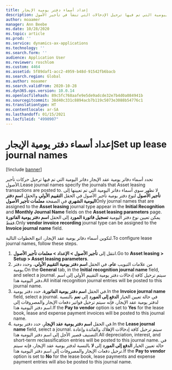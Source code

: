 ```yaml
---
title: إعداد أسماء دفتر يومية الإيجار
description: يوضح هذا الموضوع كيفية تحديد أسماء دفتر يومية عقد الإيجار. تحدد أسماء دفاتر يومية عقد الإيجار دفاتر اليومية التي تم فيها ترحيل الإدخالات التي تنشأ في تأجير الأصول.
author: moaamer
manager: Ann Beebe
ms.date: 10/28/2020
ms.topic: article
ms.prod: ''
ms.service: dynamics-ax-applications
ms.technology: ''
ms.search.form: ''
audience: Application User
ms.reviewer: roschlom
ms.custom: 4464
ms.assetid: 5f89daf1-acc2-4959-b48d-91542fb6bacb
ms.search.region: Global
ms.author: moaamer
ms.search.validFrom: 2020-10-28
ms.dyn365.ops.version: 10.0.14
ms.openlocfilehash: 89c5fc768aafe9e5de9adcde32e7b4d0a084941b
ms.sourcegitcommit: 38d40c331c8894acb7b119c5073e3088b54776c1
ms.translationtype: HT
ms.contentlocale: ar-SA
ms.lasthandoff: 01/15/2021
ms.locfileid: "4990907"
---
```

# <a name="set-up-lease-journal-names"></a><span data-ttu-id="468cc-104">إعداد أسماء دفتر يومية الإيجار</span><span class="sxs-lookup"><span data-stu-id="468cc-104">Set up lease journal names</span></span>

[!include [banner](../includes/banner.md)]

<span data-ttu-id="468cc-105">تحدد أسماء دفاتر يومية عقد الإيجار دفاتر اليومية التي تم فيها ترحيل حركات تأجير الأصول.</span><span class="sxs-lookup"><span data-stu-id="468cc-105">Lease journal names specify the journals that Asset leasing transactions are posted to.</span></span> <span data-ttu-id="468cc-106">لا تظهر سوي أسماء دفاتر اليومية التي تم تعيينها إلى **تأجير الأصول** لنوع دفتر يومية تأجير الأصول في الحقل **التقييم الأولي** والحقل **اسم دفتر اليومية الشهري** في الصفحة **معلمات تأجير الأصول**</span><span class="sxs-lookup"><span data-stu-id="468cc-106">Only journal names that are assigned to the **Asset leasing** journal type appear in the **Initial Recognition** and **Monthly Journal Name** fields on the **Asset leasing parameters** page.</span></span> <span data-ttu-id="468cc-107">يمكن تعيين نوع دفتر اليومية **تسجيل فاتورة المورد** إلى الحقل **اسم دفتر يومية الفاتورة** فقط.</span><span class="sxs-lookup"><span data-stu-id="468cc-107">Only **vendor invoice recording** journal type can be assigned to the **Invoice journal name** field.</span></span>

<span data-ttu-id="468cc-108">لتكوين أسماء دفاتر يومية عقد الإيجار، اتبع الخطوات التالية.</span><span class="sxs-lookup"><span data-stu-id="468cc-108">To configure lease journal names, follow these steps.</span></span>

1. <span data-ttu-id="468cc-109">انتقل إلى **تأجير الأصول‬ \> الإعداد‬ \> معلمات تأجير الأصول**.</span><span class="sxs-lookup"><span data-stu-id="468cc-109">Go to **Asset leasing \> Setup \> Asset leasing parameters**.</span></span>
2. <span data-ttu-id="468cc-110">من علامات التبويب **عام**، في الحقل **اسم دفتر يومية التقييم الأولي**، وحدد دفتر يومية.</span><span class="sxs-lookup"><span data-stu-id="468cc-110">On the **General** tab, in the **Initial recognition journal name** field, and select a journal.</span></span> <span data-ttu-id="468cc-111">سيتم ترحيل كافة إدخالات دفتر يومية التقييم الأولي إلى اسم دفتر اليومية هذا.</span><span class="sxs-lookup"><span data-stu-id="468cc-111">All initial recognition journal entries will be posted to this journal name.</span></span>
3. <span data-ttu-id="468cc-112">في الحقل **اسم دفتر يومية الفاتورة**، حدد دفتر يومية.</span><span class="sxs-lookup"><span data-stu-id="468cc-112">In the **Invoice journal name** field, select a journal.</span></span> <span data-ttu-id="468cc-113">في حالة تعيين الخيار **الدفع إلى المورد** إلى **نعم** بالنسبة لدفتر يومية عقد الإيجار، فإنه سيتم ترحيل فواتير دفعات الإيجار والمصروفات إلى اسم دفتر اليومية هذا.</span><span class="sxs-lookup"><span data-stu-id="468cc-113">If the **Pay to vendor** option is set to **Yes** for the lease book, lease and expense payment invoices will be posted to this journal name.</span></span>
4. <span data-ttu-id="468cc-114">في الحقل **اسم دفتر يومية عقد الإيجار**، حدد دفتر يومية.</span><span class="sxs-lookup"><span data-stu-id="468cc-114">In the **Lease journal name** field, select a journal.</span></span> <span data-ttu-id="468cc-115">سيتم ترحيل كافة إدخالات الإهلاك والفائدة وإعادة التصنيف قصير الأجل إلى اسم دفتر اليومية هذا.</span><span class="sxs-lookup"><span data-stu-id="468cc-115">All depreciation, interest, and short-term reclassification entries will be posted to this journal name.</span></span> <span data-ttu-id="468cc-116">في حالة تعيين الخيار **الدفع إلى المورد** إلى **لا** بالنسبة لدفتر يومية عقد الإيجار، فإنه سيتم ترحيل دفعات الإيجار والمصروفات إلى اسم دفتر اليومية هذا.</span><span class="sxs-lookup"><span data-stu-id="468cc-116">If the **Pay to vendor** option is set to **No** for the lease book, lease payments and expense payment entries will also be posted to this journal name.</span></span>

